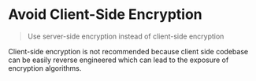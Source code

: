 # Avoid Client-Side Encryption

> Use server-side encryption instead of client-side encryption

Client-side encryption is not recommended because client side codebase can be easily reverse engineered which can lead to the exposure of encryption algorithms.